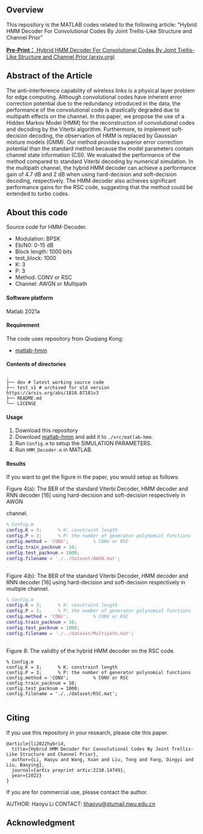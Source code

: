 ## Overview

This repository is the MATLAB codes related to the following article: "Hybrid HMM Decoder For Convolutional Codes By Joint Trellis-Like Structure and Channel Prior"

[**Pre-Print：** Hybrid HMM Decoder For Convolutional Codes By Joint Trellis-Like Structure and Channel Prior (arxiv.org)](https://arxiv.org/abs/2210.14749)

## Abstract of the Article

The anti-interference capability of wireless links is a physical layer problem for edge computing. Although convolutional codes have inherent error correction potential due to the redundancy introduced in the data, the performance of the convolutional code is drastically degraded due to multipath effects on the channel. In this paper, we propose the use of a Hidden Markov Model (HMM) for the reconstruction of convolutional codes and decoding by the Viterbi algorithm. Furthermore, to implement soft-decision decoding, the observation of HMM is replaced by Gaussian mixture models (GMM). Our method provides superior error correction potential than the standard method because the model parameters contain channel state information (CSI). We evaluated the performance of the method compared to standard Viterbi decoding by numerical simulation. In the multipath channel, the hybrid HMM decoder can achieve a performance gain of 4.7 dB and 2 dB when using hard-decision and soft-decision decoding, respectively. The HMM decoder also achieves significant performance gains for the RSC code, suggesting that the method could be extended to turbo codes.

## About this code

Source code for HMM-Decoder.

- Modulation: BPSK
- Eb/N0: 0-15 dB
- Block length: 1000 bits
- test_block: 1000
- K: 3
- P: 3
- Method: CONV or RSC
- Channel: AWGN or Multipath

#### Software platform

Matlab 2021a

#### Requirement

The code uses repository from Qiuqiang Kong:

- [matlab-hmm](https://github.com/qiuqiangkong/matlab-hmm)

#### Contents of directories

```
.
├── dev # latest working source code
├── test_v1 # archived for old version https://arxiv.org/abs/1810.07181v3
├── README.md 
└── LICENSE
```

#### Usage

1. Download this repository
2. Download [matlab-hmm](https://github.com/qiuqiangkong/matlab-hmm) and add it to `./src/matlab-hmm`.
3. Run `Config.m` to setup the SIMULATION PARAMETERS.
4. Run `HMM_Decoder.m` in MATLAB.

#### Results

If you want to get the figure in the paper, you would setup as follows:

Figure 4(a): The BER of the standard Viterbi Decoder, HMM decoder and RNN decoder [16] using hard-decision and soft-decision respectively in AWGN

channel.

```matlab
% Config.m
config.K = 3;      % K: constraint length
config.P = 3;      % P: the number of generator polynomial functions
config.method = 'CONV';         % CONV or RSC
config.train_packnum = 10;
config.test_packnum = 1000;
config.filename = './../dataset/AWGN.mat';
```

<img src="img/ber_awgn.png" alt="ber_awgn" style="zoom: 6%;" />



Figure 4(b):  The BER of the standard Viterbi Decoder, HMM decoder and RNN decoder [16] using hard-decision and soft-decision respectively in multiple channel.

```matlab
% Config.m
config.K = 3;      % K: constraint length
config.P = 3;      % P: the number of generator polynomial functions
config.method = 'CONV';         % CONV or RSC
config.train_packnum = 10;
config.test_packnum = 1000;
config.filename = './../dataset/Multipath.mat';
```

<img src="img/ber_multipath.png" alt="ber_multipath" style="zoom:6%;" />

Figure 8:  The validity of the hybrid HMM decoder on the RSC code.

```
% Config.m
config.K = 3;      % K: constraint length
config.P = 3;      % P: the number of generator polynomial functions
config.method = 'CONV';         % CONV or RSC
config.train_packnum = 10;
config.test_packnum = 1000;
config.filename = './../dataset/RSC.mat';
```

<img src="img/ber_RSC.png" alt="ber_RSC" style="zoom:6%;" />



## Citing

If you use this repository in your research, please cite this paper.

```
@article{li2022hybrid,
  title={Hybrid HMM Decoder For Convolutional Codes By Joint Trellis-Like Structure and Channel Prior},
  author={Li, Haoyu and Wang, Xuan and Liu, Tong and Fang, Dingyi and Liu, Baoying},
  journal={arXiv preprint arXiv:2210.14749},
  year={2022}
}
```

If you are for commercial use, please contact the author.

AUTHOR: Haoyu Li
CONTACT: lihaoyu@stumail.nwu.edu.cn

## Acknowledgment

